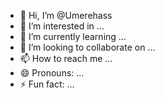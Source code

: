 - 👋 Hi, I’m @Umerehass
- 👀 I’m interested in ...
- 🌱 I’m currently learning ...
- 💞️ I’m looking to collaborate on ...
- 📫 How to reach me ...
- 😄 Pronouns: ...
- ⚡ Fun fact: ...

<!---
Umerehass/Umerehass is a ✨ special ✨ repository because its `README.md` (this file) appears on your GitHub profile.
You can click the Preview link to take a look at your changes.
--->
